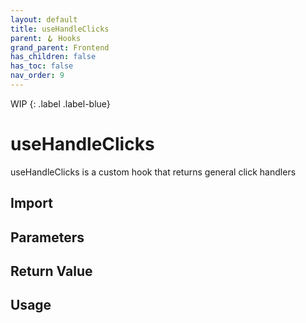 ```yaml
---
layout: default
title: useHandleClicks
parent: 🪝 Hooks
grand_parent: Frontend
has_children: false
has_toc: false
nav_order: 9
---
```


WIP
{: .label .label-blue}
# useHandleClicks

useHandleClicks is a custom hook that returns general click handlers

## Import

## Parameters

## Return Value

## Usage